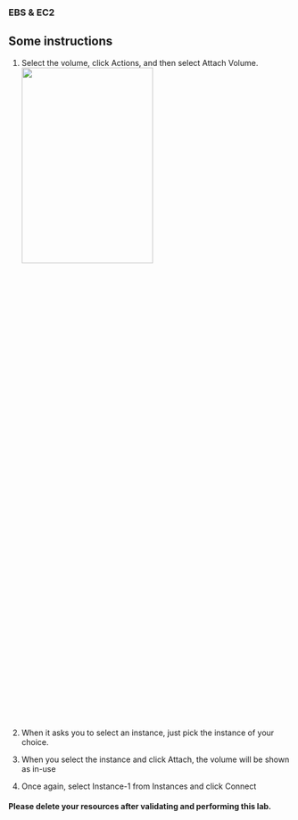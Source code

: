 ### EBS & EC2

## Some instructions

1.	Select the volume, click Actions, and then select Attach Volume. <img src="![Screenshot (53)](https://user-images.githubusercontent.com/84078733/192088446-1fe117c6-e9db-4fdb-ad9a-84b5bf0272b5.png)"  width=70% height=30%>

2.	When it asks you to select an instance, just pick the instance of your choice. 
3.	When you select the instance and click Attach, the volume will be shown as in-use
4.	Once again, select Instance-1 from Instances and click Connect

#### Please delete your resources after validating and performing this lab.
